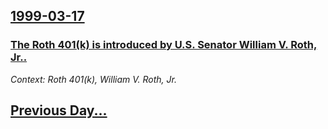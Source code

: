 ## [1999-03-17](/news/1999/03/17/index.md)

### [ The Roth 401(k) is introduced by U.S. Senator William V. Roth, Jr..](/news/1999/03/17/the-roth-401-k-is-introduced-by-u-s-senator-william-v-roth-jr.md)
_Context: Roth 401(k), William V. Roth, Jr._

## [Previous Day...](/news/1999/03/16/index.md)

